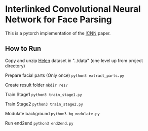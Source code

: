 # Interlinked Convolutional Neural Network for Face Parsing
This is a pytorch implementation of the [ICNN](https://arxiv.org/abs/1806.02479) paper.

## How to Run
Copy and unzip [Helen](http://pages.cs.wisc.edu/~lizhang/projects/face-parsing/SmithCVPR2013_dataset_resized.zip) dataset in "../data" (one level up from project directory)

Prepare facial parts (Only once)
```python3 extract_parts.py```

Create result folder
```mkdir res/```

Train Stage1
```python3 train_stage1.py```

Train Stage2
```python3 train_stage2.py```

Modulate background
```python3 bg_modulate.py```

Run end2end
```python3 end2end.py```
